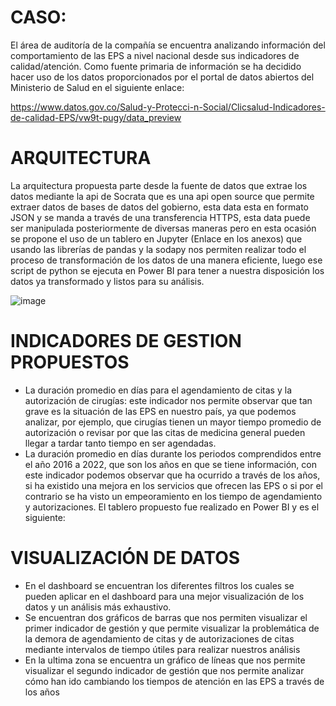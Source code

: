 # CASO:

El área de auditoría de la compañía se encuentra analizando información del comportamiento de las EPS a nivel nacional desde sus indicadores de
calidad/atención.
Como fuente primaria de información se ha decidido hacer uso de los datos proporcionados por el portal de datos abiertos del Ministerio de Salud en el siguiente enlace:

https://www.datos.gov.co/Salud-y-Protecci-n-Social/Clicsalud-Indicadores-de-calidad-EPS/vw9t-pugy/data_preview

# ARQUITECTURA

La arquitectura propuesta parte desde la fuente de datos que extrae los datos mediante la api de Socrata que es una api open source que permite extraer datos de bases de datos del gobierno, esta data esta en formato JSON y se manda a través de una transferencia HTTPS, esta data puede ser manipulada posteriormente de diversas maneras pero en esta ocasión se propone el uso de un tablero en Jupyter (Enlace en los anexos) que usando las librerías de pandas y la sodapy nos permiten realizar todo el proceso de transformación de los datos de una manera eficiente, luego ese script de python se ejecuta en Power BI para tener a nuestra disposición los datos ya transformado y listos para su análisis. 

![image](https://github.com/user-attachments/assets/6f8d8cf0-0411-4761-9439-8bba17c29ea1)

# INDICADORES DE GESTION PROPUESTOS

- La duración promedio en días para el agendamiento de citas y la autorización de cirugías: este indicador nos permite observar que tan grave es la situación de las EPS en nuestro país, ya que podemos analizar, por ejemplo, que cirugías tienen un mayor tiempo promedio de autorización o revisar por que las citas de medicina general pueden llegar a tardar tanto tiempo en ser agendadas. 
- La duración promedio en días durante los periodos comprendidos entre el año 2016 a 2022, que son los años en que se tiene información, con este indicador podemos observar que ha ocurrido a través de los años, si ha existido una mejora en los servicios que ofrecen las EPS o si por el contrario se ha visto un empeoramiento en los tiempo de agendamiento y autorizaciones. 
El tablero propuesto fue realizado en Power BI y es el siguiente:

# VISUALIZACIÓN DE DATOS

- En el dashboard se encuentran los diferentes filtros los cuales se pueden aplicar en el dashboard para una mejor visualización de los datos y un análisis más exhaustivo.
- Se encuentran dos gráficos de barras que nos permiten visualizar el primer indicador de gestión y que permite visualizar la problemática de la demora de agendamiento de citas y de autorizaciones de citas mediante intervalos de tiempo útiles para realizar nuestros análisis
- En la ultima zona se encuentra un gráfico de líneas que nos permite visualizar el segundo indicador de gestión que nos permite analizar cómo han ido cambiando los tiempos de atención en las EPS a través de los años 

